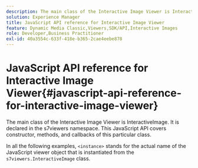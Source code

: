 ```yaml
---
description: The main class of the Interactive Image Viewer is InteractiveImage. It is declared in the s7viewers namespace. This JavaScript API covers constructor, methods, and callbacks of this particular class.
solution: Experience Manager
title: JavaScript API reference for Interactive Image Viewer
feature: Dynamic Media Classic,Viewers,SDK/API,Interactive Images
role: Developer,Business Practitioner
exl-id: 40a3554c-633f-418e-b365-2cae4eebe878
---
```

# JavaScript API reference for Interactive Image Viewer{#javascript-api-reference-for-interactive-image-viewer}

The main class of the Interactive Image Viewer is InteractiveImage. It is declared in the s7viewers namespace. This JavaScript API covers constructor, methods, and callbacks of this particular class.

In all the following examples, `<instance>` stands for the actual name of the JavaScript viewer object that is instantiated from the `s7viewers.InteractiveImage` class.
